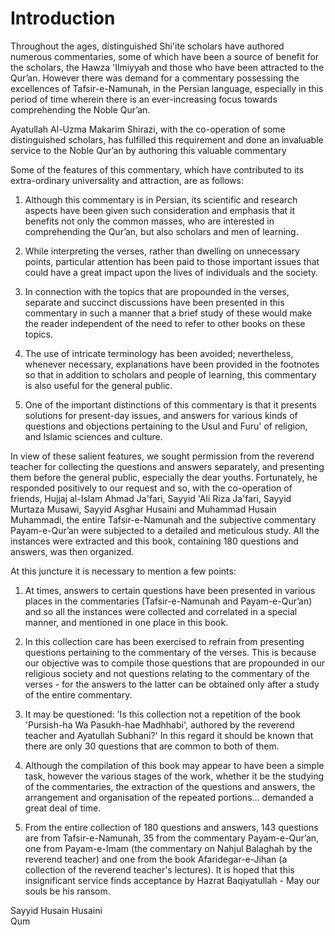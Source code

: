 Introduction
============

Throughout the ages, distinguished Shi'ite scholars have authored
numerous commentaries, some of which have been a source of benefit for
the scholars, the Hawza 'Ilmiyyah and those who have been attracted to
the Qur’an. However there was demand for a commentary possessing the
excellences of Tafsir-e-Namunah, in the Persian language, especially in
this period of time wherein there is an ever-increasing focus towards
comprehending the Noble Qur’an.

Ayatullah Al-Uzma Makarim Shirazi, with the co-operation of some
distinguished scholars, has fulfilled this requirement and done an
invaluable service to the Noble Qur’an by authoring this valuable
commentary

Some of the features of this commentary, which have contributed to its
extra-ordinary universality and attraction, are as follows:

1. Although this commentary is in Persian, its scientific and research
aspects have been given such consideration and emphasis that it benefits
not only the common masses, who are interested in comprehending the
Qur’an, but also scholars and men of learning.

2. While interpreting the verses, rather than dwelling on unnecessary
points, particular attention has been paid to those important issues
that could have a great impact upon the lives of individuals and the
society.

3. In connection with the topics that are propounded in the verses,
separate and succinct discussions have been presented in this commentary
in such a manner that a brief study of these would make the reader
independent of the need to refer to other books on these topics.

4. The use of intricate terminology has been avoided; nevertheless,
whenever necessary, explanations have been provided in the footnotes so
that in addition to scholars and people of learning, this commentary is
also useful for the general public.

5. One of the important distinctions of this commentary is that it
presents solutions for present-day issues, and answers for various kinds
of questions and objections pertaining to the Usul and Furu' of
religion, and Islamic sciences and culture.

In view of these salient features, we sought permission from the
reverend teacher for collecting the questions and answers separately,
and presenting them before the general public, especially the dear
youths. Fortunately, he responded positively to our request and so, with
the co-operation of friends, Hujjaj al-Islam Ahmad Ja'fari, Sayyid 'Ali
Riza Ja'fari, Sayyid Murtaza Musawi, Sayyid Asghar Husaini and Muhammad
Husain Muhammadi, the entire Tafsir-e-Namunah and the subjective
commentary Payam-e-Qur’an were subjected to a detailed and meticulous
study. All the instances were extracted and this book, containing 180
questions and answers, was then organized.

At this juncture it is necessary to mention a few points:

1. At times, answers to certain questions have been presented in various
places in the commentaries (Tafsir-e-Namunah and Payam-e-Qur’an) and so
all the instances were collected and correlated in a special manner, and
mentioned in one place in this book.

2. In this collection care has been exercised to refrain from presenting
questions pertaining to the commentary of the verses. This is because
our objective was to compile those questions that are propounded in our
religious society and not questions relating to the commentary of the
verses - for the answers to the latter can be obtained only after a
study of the entire commentary.

3. It may be questioned: 'Is this collection not a repetition of the
book 'Pursish-ha Wa Pasukh-hae Madhhabi', authored by the reverend
teacher and Ayatullah Subhani?' In this regard it should be known that
there are only 30 questions that are common to both of them.

4. Although the compilation of this book may appear to have been a
simple task, however the various stages of the work, whether it be the
studying of the commentaries, the extraction of the questions and
answers, the arrangement and organisation of the repeated portions…
demanded a great deal of time.

5. From the entire collection of 180 questions and answers, 143
questions are from Tafsir-e-Namunah, 35 from the commentary
Payam-e-Qur’an, one from Payam-e-Imam (the commentary on Nahjul Balaghah
by the reverend teacher) and one from the book Afaridegar-e-Jihan (a
collection of the reverend teacher's lectures). It is hoped that this
insignificant service finds acceptance by Hazrat Baqiyatullah - May our
souls be his ransom.

Sayyid Husain Husaini  
 Qum


